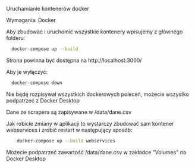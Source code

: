 Uruchamianie kontenerów docker

Wymagania:
Docker

Aby zbudować i uruchomić wszystkie kontenery wpisujemy z głównego folderu:
```bash
  docker-compose up --build
```


Strona powinna być dostępna na http://localhost:3000/

Aby je wyłączyć:
```bash
  docker-compose down
```

Nie będę rozpisywał wszystkich dockerowych poleceń, możecie wszystko podpatrzeć z Docker Desktop

Dane ze scrapera są zapisywane w /data/dane.csv



Jak robicie zmiany w aplikacji to wystarczy zbudować sam kontener webservices i zrobić restart w następujący sposób:
```bash
    docker-compose up --build webservices
```
Możecie podpatrzeć zawartość /data/dane.csv w zakładce "Volumes" na Docker Desktop